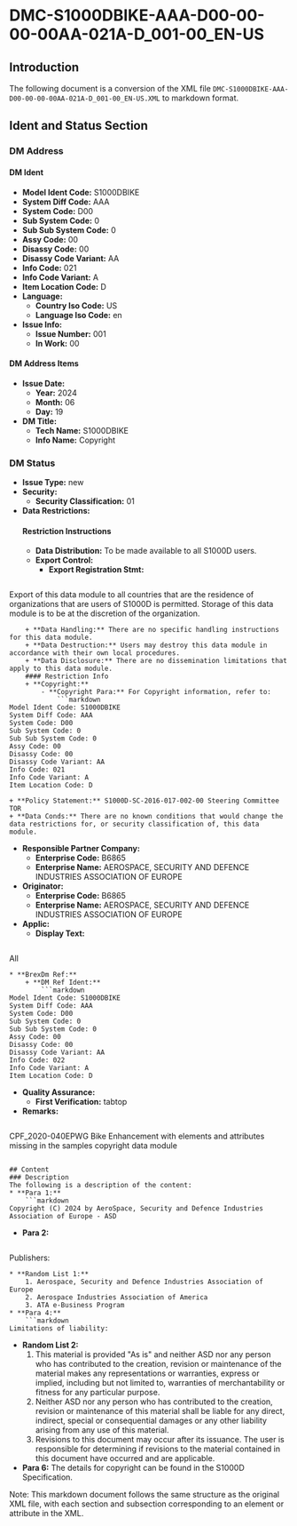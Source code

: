 # DMC-S1000DBIKE-AAA-D00-00-00-00AA-021A-D_001-00_EN-US
## Introduction
The following document is a conversion of the XML file `DMC-S1000DBIKE-AAA-D00-00-00-00AA-021A-D_001-00_EN-US.XML` to markdown format.

## Ident and Status Section
### DM Address
#### DM Ident
* **Model Ident Code:** S1000DBIKE
* **System Diff Code:** AAA
* **System Code:** D00
* **Sub System Code:** 0
* **Sub Sub System Code:** 0
* **Assy Code:** 00
* **Disassy Code:** 00
* **Disassy Code Variant:** AA
* **Info Code:** 021
* **Info Code Variant:** A
* **Item Location Code:** D
* **Language:**
	+ **Country Iso Code:** US
	+ **Language Iso Code:** en
* **Issue Info:**
	+ **Issue Number:** 001
	+ **In Work:** 00

#### DM Address Items
* **Issue Date:**
	+ **Year:** 2024
	+ **Month:** 06
	+ **Day:** 19
* **DM Title:**
	+ **Tech Name:** S1000DBIKE
	+ **Info Name:** Copyright

### DM Status
* **Issue Type:** new
* **Security:**
	+ **Security Classification:** 01
* **Data Restrictions:**
	#### Restriction Instructions
	+ **Data Distribution:** To be made available to all S1000D users.
	+ **Export Control:**
		- **Export Registration Stmt:**
			```markdown
Export of this data module to all countries that are the residence of organizations that are users of S1000D is permitted. Storage of this data module is to be at the discretion of the organization.
```
	+ **Data Handling:** There are no specific handling instructions for this data module.
	+ **Data Destruction:** Users may destroy this data module in accordance with their own local procedures.
	+ **Data Disclosure:** There are no dissemination limitations that apply to this data module.
	#### Restriction Info
	+ **Copyright:**
		- **Copyright Para:** For Copyright information, refer to:
			```markdown
Model Ident Code: S1000DBIKE
System Diff Code: AAA
System Code: D00
Sub System Code: 0
Sub Sub System Code: 0
Assy Code: 00
Disassy Code: 00
Disassy Code Variant: AA
Info Code: 021
Info Code Variant: A
Item Location Code: D
```
	+ **Policy Statement:** S1000D-SC-2016-017-002-00 Steering Committee TOR
	+ **Data Conds:** There are no known conditions that would change the data restrictions for, or security classification of, this data module.
* **Responsible Partner Company:**
	+ **Enterprise Code:** B6865
	+ **Enterprise Name:** AEROSPACE, SECURITY AND DEFENCE INDUSTRIES ASSOCIATION OF EUROPE
* **Originator:**
	+ **Enterprise Code:** B6865
	+ **Enterprise Name:** AEROSPACE, SECURITY AND DEFENCE INDUSTRIES ASSOCIATION OF EUROPE
* **Applic:**
	+ **Display Text:**
		```markdown
All
```
* **BrexDm Ref:**
	+ **DM Ref Ident:**
		```markdown
Model Ident Code: S1000DBIKE
System Diff Code: AAA
System Code: D00
Sub System Code: 0
Sub Sub System Code: 0
Assy Code: 00
Disassy Code: 00
Disassy Code Variant: AA
Info Code: 022
Info Code Variant: A
Item Location Code: D
```
* **Quality Assurance:**
	+ **First Verification:** tabtop
* **Remarks:**
	```markdown
CPF_2020-040EPWG Bike Enhancement with elements and attributes missing in the samples
copyright data module
```

## Content
### Description
The following is a description of the content:
* **Para 1:**
	```markdown
Copyright (C) 2024 by AeroSpace, Security and Defence Industries Association of Europe - ASD
```
* **Para 2:**
	```markdown
Publishers:
```
* **Random List 1:**
	1. Aerospace, Security and Defence Industries Association of Europe
	2. Aerospace Industries Association of America
	3. ATA e-Business Program
* **Para 4:**
	```markdown
Limitations of liability:
```
* **Random List 2:**
	1. This material is provided "As is" and neither ASD nor any person who has contributed to the creation, revision or maintenance of the material makes any representations or warranties, express or implied, including but not limited to, warranties of merchantability or fitness for any particular purpose.
	2. Neither ASD nor any person who has contributed to the creation, revision or maintenance of this material shall be liable for any direct, indirect, special or consequential damages or any other liability arising from any use of this material.
	3. Revisions to this document may occur after its issuance. The user is responsible for determining if revisions to the material contained in this document have occurred and are applicable.
* **Para 6:**
	The details for copyright can be found in the S1000D Specification.

Note: This markdown document follows the same structure as the original XML file, with each section and subsection corresponding to an element or attribute in the XML.